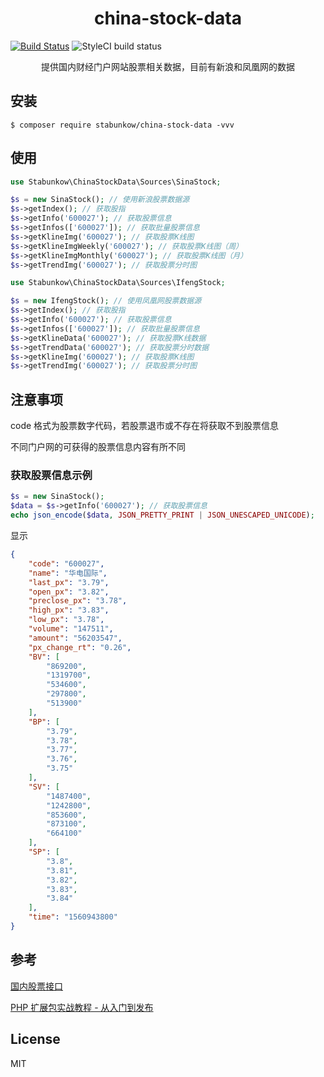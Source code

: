 <h1 align="center"> china-stock-data </h1>

[![Build Status](https://travis-ci.org/stabunkow/china-stock-data.svg?branch=master)](https://travis-ci.org/stabunkow/china-stock-data)
![StyleCI build status](https://github.styleci.io/repos/192670611/shield) 


<p align="center"> 提供国内财经门户网站股票相关数据，目前有新浪和凤凰网的数据</p>


## 安装

```shell
$ composer require stabunkow/china-stock-data -vvv
```

## 使用

```php
use Stabunkow\ChinaStockData\Sources\SinaStock;

$s = new SinaStock(); // 使用新浪股票数据源
$s->getIndex(); // 获取股指
$s->getInfo('600027'); // 获取股票信息
$s->getInfos(['600027']); // 获取批量股票信息
$s->getKlineImg('600027'); // 获取股票K线图
$s->getKlineImgWeekly('600027'); // 获取股票K线图（周）
$s->getKlineImgMonthly('600027'); // 获取股票K线图（月）
$s->getTrendImg('600027'); // 获取股票分时图

use Stabunkow\ChinaStockData\Sources\IfengStock;

$s = new IfengStock(); // 使用凤凰网股票数据源
$s->getIndex(); // 获取股指
$s->getInfo('600027'); // 获取股票信息
$s->getInfos(['600027']); // 获取批量股票信息
$s->getKlineData('600027'); // 获取股票K线数据
$s->getTrendData('600027'); // 获取股票分时数据
$s->getKlineImg('600027'); // 获取股票K线图
$s->getTrendImg('600027'); // 获取股票分时图
```

## 注意事项

code 格式为股票数字代码，若股票退市或不存在将获取不到股票信息

不同门户网的可获得的股票信息内容有所不同

### 获取股票信息示例

```php
$s = new SinaStock();
$data = $s->getInfo('600027'); // 获取股票信息
echo json_encode($data, JSON_PRETTY_PRINT | JSON_UNESCAPED_UNICODE);
```

显示

```json
{                              
    "code": "600027",          
    "name": "华电国际",            
    "last_px": "3.79",         
    "open_px": "3.82",         
    "preclose_px": "3.78",     
    "high_px": "3.83",         
    "low_px": "3.78",          
    "volume": "147511",        
    "amount": "56203547",      
    "px_change_rt": "0.26",    
    "BV": [                    
        "869200",              
        "1319700",             
        "534600",              
        "297800",              
        "513900"               
    ],                         
    "BP": [                    
        "3.79",                
        "3.78",                
        "3.77",                
        "3.76",                
        "3.75"                 
    ],                         
    "SV": [                    
        "1487400",             
        "1242800",             
        "853600",              
        "873100",              
        "664100"               
    ],                         
    "SP": [                    
        "3.8",                 
        "3.81",                
        "3.82",                
        "3.83",                
        "3.84"                 
    ],                         
    "time": "1560943800"       
}                                      
```

## 参考


[国内股票接口](https://houjianfang.com/2018/12/05/%E8%85%BE%E8%AE%AF%E8%82%A1%E7%A5%A8%E6%8E%A5%E5%8F%A3%E3%80%81%E5%92%8C%E8%AE%AF%E7%BD%91%E8%82%A1%E7%A5%A8%E6%8E%A5%E5%8F%A3%E3%80%81%E6%96%B0%E6%B5%AA%E8%82%A1%E7%A5%A8%E6%8E%A5%E5%8F%A3%E3%80%81/
)

[PHP 扩展包实战教程 - 从入门到发布](https://learnku.com/courses/creating-package/)

## License

MIT